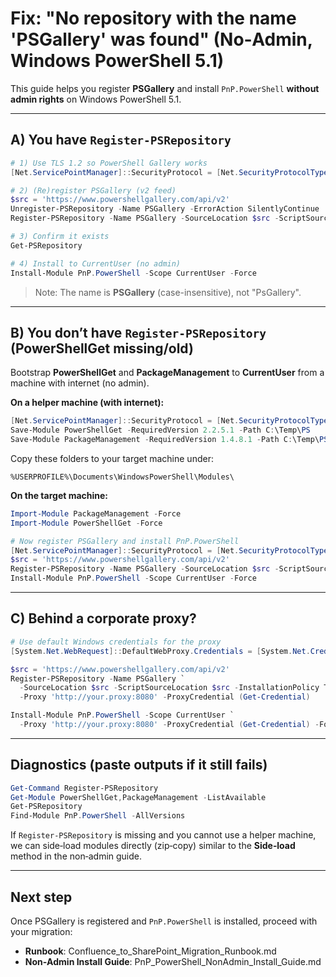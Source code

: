 # Fix: "No repository with the name 'PSGallery' was found" (No‑Admin, Windows PowerShell 5.1)

This guide helps you register **PSGallery** and install `PnP.PowerShell` **without admin rights** on Windows PowerShell 5.1.

---

## A) You **have** `Register-PSRepository`

```powershell
# 1) Use TLS 1.2 so PowerShell Gallery works
[Net.ServicePointManager]::SecurityProtocol = [Net.SecurityProtocolType]::Tls12

# 2) (Re)register PSGallery (v2 feed)
$src = 'https://www.powershellgallery.com/api/v2'
Unregister-PSRepository -Name PSGallery -ErrorAction SilentlyContinue
Register-PSRepository -Name PSGallery -SourceLocation $src -ScriptSourceLocation $src -InstallationPolicy Trusted

# 3) Confirm it exists
Get-PSRepository

# 4) Install to CurrentUser (no admin)
Install-Module PnP.PowerShell -Scope CurrentUser -Force
```

> Note: The name is **PSGallery** (case-insensitive), not "PsGallery".

---

## B) You **don’t have** `Register-PSRepository` (PowerShellGet missing/old)

Bootstrap **PowerShellGet** and **PackageManagement** to **CurrentUser** from a machine with internet (no admin).

**On a helper machine (with internet):**
```powershell
[Net.ServicePointManager]::SecurityProtocol = [Net.SecurityProtocolType]::Tls12
Save-Module PowerShellGet -RequiredVersion 2.2.5.1 -Path C:\Temp\PS
Save-Module PackageManagement -RequiredVersion 1.4.8.1 -Path C:\Temp\PS
```

Copy these folders to your target machine under:
```
%USERPROFILE%\Documents\WindowsPowerShell\Modules\
```

**On the target machine:**
```powershell
Import-Module PackageManagement -Force
Import-Module PowerShellGet -Force

# Now register PSGallery and install PnP.PowerShell
[Net.ServicePointManager]::SecurityProtocol = [Net.SecurityProtocolType]::Tls12
$src = 'https://www.powershellgallery.com/api/v2'
Register-PSRepository -Name PSGallery -SourceLocation $src -ScriptSourceLocation $src -InstallationPolicy Trusted
Install-Module PnP.PowerShell -Scope CurrentUser -Force
```

---

## C) Behind a corporate proxy?

```powershell
# Use default Windows credentials for the proxy
[System.Net.WebRequest]::DefaultWebProxy.Credentials = [System.Net.CredentialCache]::DefaultCredentials

$src = 'https://www.powershellgallery.com/api/v2'
Register-PSRepository -Name PSGallery `
  -SourceLocation $src -ScriptSourceLocation $src -InstallationPolicy Trusted `
  -Proxy 'http://your.proxy:8080' -ProxyCredential (Get-Credential)

Install-Module PnP.PowerShell -Scope CurrentUser `
  -Proxy 'http://your.proxy:8080' -ProxyCredential (Get-Credential) -Force
```

---

## Diagnostics (paste outputs if it still fails)

```powershell
Get-Command Register-PSRepository
Get-Module PowerShellGet,PackageManagement -ListAvailable
Get-PSRepository
Find-Module PnP.PowerShell -AllVersions
```

If `Register-PSRepository` is missing and you cannot use a helper machine, we can side‑load modules directly (zip‑copy) similar to the **Side‑load** method in the non‑admin guide.

---

## Next step

Once PSGallery is registered and `PnP.PowerShell` is installed, proceed with your migration:

- **Runbook**: Confluence_to_SharePoint_Migration_Runbook.md  
- **Non‑Admin Install Guide**: PnP_PowerShell_NonAdmin_Install_Guide.md
